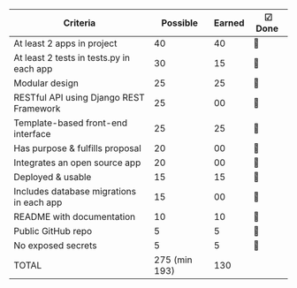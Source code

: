 Criteria | Possible | Earned | ☑ Done ️
--- | --- | --- | --- |
At least 2 apps in project | 40 | 40 | :see_no_evil:
At least 2 tests in tests.py in each app | 30 | 15 | :fallen_leaf:
Modular design | 25 | 25 | :hear_no_evil:
RESTful API using Django REST Framework | 25 | 00 | :fallen_leaf:
Template-based front-end interface | 25 | 25 | :speak_no_evil:
Has purpose & fulfills proposal | 20 | 00 | :fallen_leaf:
Integrates an open source app | 20 | 00 | :fallen_leaf:
Deployed & usable | 15 | 15 | :fallen_leaf:
Includes database migrations in each app | 15 | 00 | :fallen_leaf:
README with documentation | 10 | 10 | :speak_no_evil:
Public GitHub repo | 5 | 5 | :hear_no_evil:
No exposed secrets | 5 | 5 | :see_no_evil:
TOTAL | 275 (min 193) | 130
